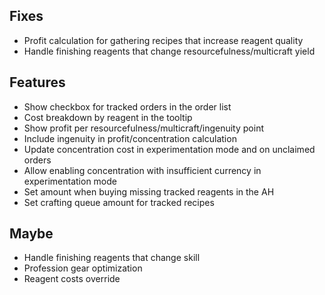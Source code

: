 ## Fixes

- Profit calculation for gathering recipes that increase reagent quality
- Handle finishing reagents that change resourcefulness/multicraft yield

## Features

- Show checkbox for tracked orders in the order list
- Cost breakdown by reagent in the tooltip
- Show profit per resourcefulness/multicraft/ingenuity point
- Include ingenuity in profit/concentration calculation
- Update concentration cost in experimentation mode and on unclaimed orders
- Allow enabling concentration with insufficient currency in experimentation mode
- Set amount when buying missing tracked reagents in the AH
- Set crafting queue amount for tracked recipes

## Maybe

- Handle finishing reagents that change skill
- Profession gear optimization
- Reagent costs override